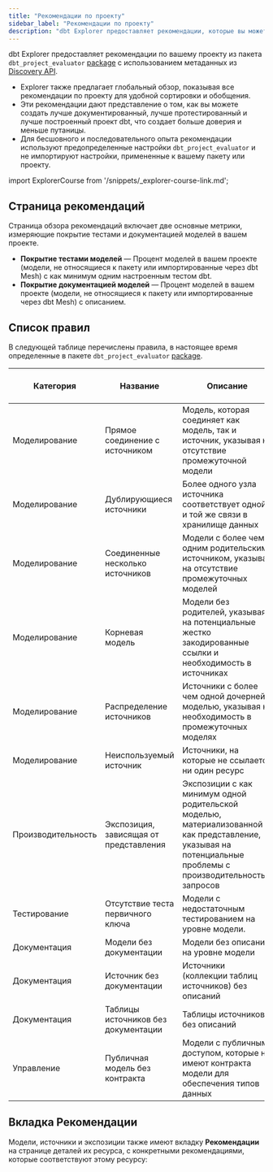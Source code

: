 ```yaml
---
title: "Рекомендации по проекту"
sidebar_label: "Рекомендации по проекту"
description: "dbt Explorer предоставляет рекомендации, которые вы можете использовать для улучшения качества вашего проекта dbt."
---
```


dbt Explorer предоставляет рекомендации по вашему проекту из пакета `dbt_project_evaluator` [package](https://hub.getdbt.com/dbt-labs/dbt_project_evaluator/latest/) с использованием метаданных из [Discovery API](/docs/dbt-cloud-apis/discovery-api).

- Explorer также предлагает глобальный обзор, показывая все рекомендации по проекту для удобной сортировки и обобщения.
- Эти рекомендации дают представление о том, как вы можете создать лучше документированный, лучше протестированный и лучше построенный проект dbt, что создает больше доверия и меньше путаницы.
- Для бесшовного и последовательного опыта рекомендации используют предопределенные настройки `dbt_project_evaluator` и не импортируют настройки, примененные к вашему пакету или проекту.

import ExplorerCourse from '/snippets/_explorer-course-link.md';

<ExplorerCourse />

## Страница рекомендаций
Страница обзора рекомендаций включает две основные метрики, измеряющие покрытие тестами и документацией моделей в вашем проекте.

- **Покрытие тестами моделей** &mdash; Процент моделей в вашем проекте (модели, не относящиеся к пакету или импортированные через dbt Mesh) с как минимум одним настроенным тестом dbt.
- **Покрытие документацией моделей** &mdash; Процент моделей в вашем проекте (модели, не относящиеся к пакету или импортированные через dbt Mesh) с описанием.

<Lightbox src="/img/docs/collaborate/dbt-explorer/example-recommendations-overview.png" width="100%" title="Пример страницы обзора рекомендаций с метриками проекта и рекомендациями для всех ресурсов в проекте"/>

## Список правил
В следующей таблице перечислены правила, в настоящее время определенные в пакете `dbt_project_evaluator` [package](https://hub.getdbt.com/dbt-labs/dbt_project_evaluator/latest/).

| Категория | Название | Описание | Ссылка на документацию пакета |
| --- | --- | --- | --- |
| Моделирование | Прямое соединение с источником | Модель, которая соединяет как модель, так и источник, указывая на отсутствие промежуточной модели | [GitHub](https://dbt-labs.github.io/dbt-project-evaluator/0.8/rules/modeling/#direct-join-to-source) |
| Моделирование | Дублирующиеся источники | Более одного узла источника соответствует одной и той же связи в хранилище данных | [GitHub](https://dbt-labs.github.io/dbt-project-evaluator/0.8/rules/modeling/#duplicate-sources) |
| Моделирование | Соединенные несколько источников | Модели с более чем одним родительским источником, указывая на отсутствие промежуточных моделей | [GitHub](https://dbt-labs.github.io/dbt-project-evaluator/0.8/rules/modeling/#multiple-sources-joined) |
| Моделирование | Корневая модель | Модели без родителей, указывая на потенциальные жестко закодированные ссылки и необходимость в источниках | [GitHub](https://dbt-labs.github.io/dbt-project-evaluator/0.8/rules/modeling/#root-models) |
| Моделирование | Распределение источников | Источники с более чем одной дочерней моделью, указывая на необходимость в промежуточных моделях | [GitHub](https://dbt-labs.github.io/dbt-project-evaluator/0.8/rules/modeling/#source-fanout) |
| Моделирование | Неиспользуемый источник | Источники, на которые не ссылается ни один ресурс | [GitHub](https://dbt-labs.github.io/dbt-project-evaluator/0.8/rules/modeling/#unused-sources) |
| Производительность | Экспозиция, зависящая от представления | Экспозиции с как минимум одной родительской моделью, материализованной как представление, указывая на потенциальные проблемы с производительностью запросов | [GitHub](https://dbt-labs.github.io/dbt-project-evaluator/0.8/rules/performance/#exposure-parents-materializations) |
| Тестирование | Отсутствие теста первичного ключа | Модели с недостаточным тестированием на уровне модели. | [GitHub](https://dbt-labs.github.io/dbt-project-evaluator/0.8/rules/testing/#missing-primary-key-tests) |
| Документация | Модели без документации | Модели без описания на уровне модели | [GitHub](https://dbt-labs.github.io/dbt-project-evaluator/0.8/rules/documentation/#undocumented-models) |
| Документация | Источник без документации | Источники (коллекции таблиц источников) без описаний | [GitHub](https://dbt-labs.github.io/dbt-project-evaluator/0.8/rules/documentation/#undocumented-sources) |
| Документация | Таблицы источников без документации | Таблицы источников без описаний | [GitHub](https://dbt-labs.github.io/dbt-project-evaluator/0.8/rules/documentation/#undocumented-source-tables) |
| Управление | Публичная модель без контракта | Модели с публичным доступом, которые не имеют контракта модели для обеспечения типов данных | [GitHub](https://dbt-labs.github.io/dbt-project-evaluator/0.8/rules/governance/#public-models-without-contracts) |

## Вкладка Рекомендации

Модели, источники и экспозиции также имеют вкладку **Рекомендации** на странице деталей их ресурса, с конкретными рекомендациями, которые соответствуют этому ресурсу:

<Lightbox src="/img/docs/collaborate/dbt-explorer/example-recommendations-tab.png" width="80%" title="Пример вкладки Рекомендации "/>